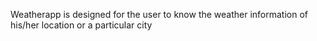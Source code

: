 Weatherapp is designed for the user to know the weather information of his/her location or a particular city
